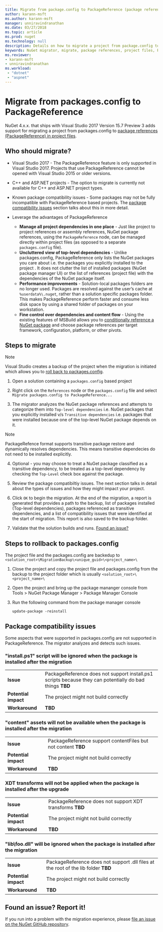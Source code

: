 ```yaml
---
title: Migrate from package.config to PackageReference (package references in project files) | Microsoft Docs
author: karann-msft
ms.author: karann-msft
manager: unniravindranathan
ms.date: 03/27/2018
ms.topic: article
ms.prod: nuget
ms.technology: null
description: Details on how to migrate a project from package.config to PackageReference in project files as supported by NuGet 4.0+ and VS2017 and .NET Core 2.0
keywords: NuGet migrator, migrate, package references, project files, PackageReference, packages.config, VS2017, Visual Studio 2017, NuGet 4, .NET Core 2.0
ms.reviewer:
- karann-msft
- unniravindranathan
ms.workload: 
 - "dotnet"
 - "aspnet"
---
```


# Migrate from packages.config to PackageReference

NuGet 4.x.x. that ships with Visual Studio 2017 Version 15.7 Preview 3 adds support for migrating a project from packages.config to [package references (PackageReference) in project files](../consume-packages/Package-References-in-Project-Files.md).

## Who should migrate?

* Visual Studio 2017 - The PackageReference feature is only supported in Visual Studio 2017. Projects that use PackageReference cannot be opened with Visual Studio 2015 or older versions.

* C++ and ASP.NET projects - The option to migrate is currently not available for C++ and ASP.NET project types.

* Known package compatibility issues - Some packages may not be fully incompatible with PackageReference based projects. The [package compatibility issues](#package-compatibility-issues) section talks about this in more detail.

* Leverage the advantages of PackageReference
  * **Manage all project dependencies in one place** - Just like project to project references or assembly references, NuGet package references, using the `PackageReference` node, can be managed directly within project files (as opposed to a separate `packages.config` file).
  * **Uncluttered view of top-level dependencies** - Unlike packages.config, PackageReference only lists the NuGet packages you care about i.e. the packages you explicitly installed to the project . It does not clutter the list of installed packages (NuGet package manager UI) or the list of references (project file) with the dependencies of the NuGet package itself. 
  * **Performance improvements** - Solution-local packages folders are no longer used. Packages are resolved against the user’s cache at `%userdata%\.nuget`, rather than a solution specific packages folder. This makes PackageReference perform faster and consume less disk space by using a shared folder of packages on your workstation.
  * **Fine control over dependencies and content flow** - Using the existing features of MSBuild allows you to [conditionally reference a NuGet package](../consume-packages/Package-References-in-Project-Files.md#adding-a-packagereference-condition) and choose package references per target framework, configuration, platform, or other pivots.

## Steps to migrate

> [!Note]
> Visual Studio creates a backup of the project when the migration is initiated which allows you to [roll back to packages.config](#steps-to-rollback-to-packagesconfig). 

1. Open a solution containing a `packages.config` based project

2. Right click on the `References` node or the `packages.config` file and select `Migrate packages.config to PackageReference...`

3. The migrator analyzes the NuGet package references and attempts to categorize them into `Top-level dependencies` i.e. NuGet packages that you explicitly installed v/s `Transitive dependencies` i.e. packages that were installed because one of the top-level NuGet package depends on it.

> [!Note]
> PackageRefence format supports transitive package restore and dynamically resolves dependencies. This means transitive dependecies do not need to be installed explicitly.

4. Optional - you may choose to treat a NuGet package classified as a transitive dependency, to be treated as a top-level dependency by checking the `Top-Level` check box against the package.

5. Review the package compatibiltiy issues. The next section talks in detail about the types of issues and how they might impact your project.

6. Click `OK` to begin the migration. At the end of the migration, a report is generated that provides a path to the backup, list of packages installed (Top-level dependencies), packages referenced as transitive dependencies, and a list of compatibility issues that were identified at the start of migration. This report is also saved to the backup folder.

7. Validate that the solution builds and runs. [Found an issue?](#found-an-issue-report-it)

## Steps to rollback to packages.config

The project file and the packages.config are backedup to `<solution_root>\MigrationBackup\<unique_guid>\<project_name>\`

1. Close the project and copy the project file and packages.config from the backup to the project folder which is usually `<solution_root>\<project_name>\`

2. Open the project and bring up the package mananger console from Tools > NuGet Package Manager > Package Manager Console

3. Run the following command from the package manager console
   ```cli
   update-package -reinstall
   ```

## Package compatibility issues

Some aspects that were supported in packages.config are not supported in PackageReference. The migrator analyzes and detects such issues.

### "install.ps1" script will be ignored when the package is installed after the migration

| | |
| --- | --- |
| **Issue** | PackageReference does not support install.ps1 scripts because they can potentially do bad things **TBD** |
| **Potential impact** | The project might not build correctly |
| **Workaround** | **TBD** |

### "content" assets will not be available when the package is installed after the migration

| | |
| --- | --- |
| **Issue** | PackageReference support contentFiles but not content **TBD** |
| **Potential impact** | The project might not build correctly |
| **Workaround** | **TBD** |
 
### XDT transforms will not be applied when the package is installed after the upgrade

| | |
| --- | --- |
| **Issue** | PackageReference does not support XDT transforms **TBD** |
| **Potential impact** | The project might not build correctly |
| **Workaround** | **TBD** |
 
### "lib\foo.dll" will be ignored when the package is installed after the migration

| | |
| --- | --- |
| **Issue** | PackageReference does not support .dll files at the root of the lib folder **TBD** |
| **Potential impact** | The project might not build correctly |
| **Workaround** | **TBD** |


## Found an issue? Report it!

If you run into a problem with the migration experience, please [file an issue on the NuGet GitHub repository](https://github.com/NuGet/Home/issues/).
